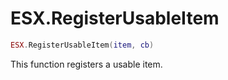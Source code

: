# ESX.RegisterUsableItem

```lua
ESX.RegisterUsableItem(item, cb)
```

This function registers a usable item.
